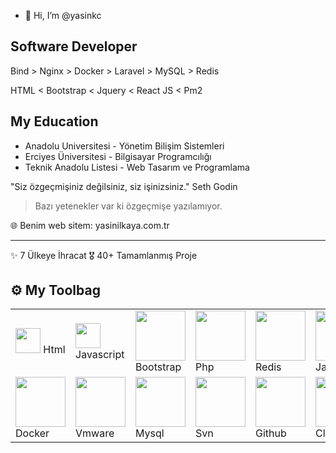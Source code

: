 - 👋 Hi, I’m @yasinkc

## Software Developer


Bind > Nginx > Docker > Laravel > MySQL > Redis

HTML < Bootstrap < Jquery < React JS < Pm2


## My Education
- Anadolu Universitesi - Yönetim Bilişim Sistemleri
- Erciyes Üniversitesi - Bilgisayar Programcılığı
- Teknik Anadolu Listesi - Web Tasarım  ve Programlama 


"Siz özgeçmişiniz değilsiniz, siz işinizsiniz." Seth Godin
> Bazı yetenekler var ki özgeçmişe yazılamıyor.

🌐 Benim web sitem: yasinilkaya.com.tr

-----

✨ 7 Ülkeye İhracat
🎖️ 40+ Tamamlanmış Proje




## ⚙️ My Toolbag
|||||||||||
|-|-|-|-|-|-|-|-|-|-|
|<img src="https://yasinilkaya.com.tr/images/skill/html.png" width="40"> Html|<img src="https://yasinilkaya.com.tr/images/skill/javascript.png" width="40"> Javascript|<img src="https://yasinilkaya.com.tr/images/skill/bootstrap.png" width="80"> Bootstrap|<img src="https://yasinilkaya.com.tr/images/skill/php.png" width="80"> Php|<img src="https://yasinilkaya.com.tr/images/skill/redis.png" width="80"> Redis|<img src="https://yasinilkaya.com.tr/images/skill/java.png" width="80"> Java|<img src="https://yasinilkaya.com.tr/images/skill/nginx.png" width="80"> Nginx|<img src="https://yasinilkaya.com.tr/images/skill/jquery.png" width="80"> Jquery|<img src="https://yasinilkaya.com.tr/images/skill/laravel.jpg" width="80"> Laravel|<img src="https://yasinilkaya.com.tr/images/skill/pm2.png" width="80"> Pm2
|<img src="https://yasinilkaya.com.tr/images/skill/docker.svg" width="80"> Docker|<img src="https://yasinilkaya.com.tr/images/skill/vmware.png" width="80"> Vmware|<img src="https://yasinilkaya.com.tr/images/skill/mysql.png" width="80"> Mysql|<img src="https://yasinilkaya.com.tr/images/skill/tortoise-svn.png" width="80"> Svn|<img src="https://yasinilkaya.com.tr/images/skill/github.png" width="80"> Github|<img src="https://yasinilkaya.com.tr/images/skill/cloudflare.png" width="80"> Cloudflare|<img src="https://yasinilkaya.com.tr/images/skill/hotjar.svg" width="80"> Hotjar |<img src="https://yasinilkaya.com.tr/images/skill/cpanel.png" width="80"> cPanel |<img src="https://yasinilkaya.com.tr/images/skill/facebook.png" width="50"> Facebook Ads|<img src="https://yasinilkaya.com.tr/images/skill/google-analytics.png" width="50"> Google Analytics



